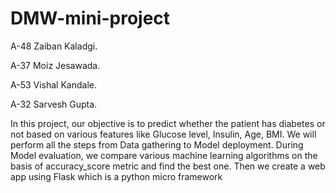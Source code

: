 # DMW-mini-project
A-48 Zaiban Kaladgi.

A-37 Moiz Jesawada.

A-53 Vishal Kandale.

A-32 Sarvesh Gupta.

In this project, our objective is to predict whether the patient has diabetes or not based on various features like Glucose level, Insulin, Age, BMI. We will perform all the steps from Data gathering to Model deployment. During Model evaluation, we compare various machine learning algorithms on the basis of accuracy_score metric and find the best one. Then we create a web app using Flask which is a python micro framework
